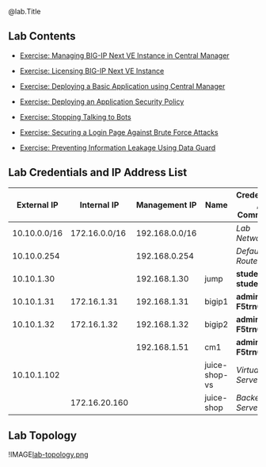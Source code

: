 @lab.Title

## Lab Contents

- [Exercise: Managing BIG-IP Next VE Instance in Central Manager](#exercise-managing-big-ip-next-ve-instance-in-central-manager)

- [Exercise: Licensing BIG-IP Next VE Instance](#exercise-licensing-big-ip-next-ve-instance)

- [Exercise: Deploying a Basic Application using Central Manager](#exercise-deploying-a-basic-application-using-central-manager)

- [Exercise: Deploying an Application Security Policy](#exercise-deploying-an-application-security-policy)

- [Exercise: Stopping Talking to Bots](#exercise-stopping-talking-to-bots)

- [Exercise: Securing a Login Page Against Brute Force Attacks](#exercise-securing-a-login-page-against-brute-force-attacks)

- [Exercise: Preventing Information Leakage Using Data Guard](#exercise-preventing-information-leakage-using-data-guard)

## Lab Credentials and IP Address List

| External IP  | Internal IP   | Management IP  | Name          | Credentials / Comments |
|--------------|---------------|----------------|---------------|------------------------|
| 10.10.0.0/16 | 172.16.0.0/16 | 192.168.0.0/16 |               | *Lab Network*          |
| 10.10.0.254  |               | 192.168.0.254  |               | *Default Route*        |
| 10.10.1.30   |               | 192.168.1.30   | jump          | **student / student**  |
| 10.10.1.31   | 172.16.1.31   | 192.168.1.31   | bigip1        | **admin / F5trn001!**  |
| 10.10.1.32   | 172.16.1.32   | 192.168.1.32   | bigip2        | **admin / F5trn001!**  |
|              |               | 192.168.1.51   | cm1           | **admin / F5trn001!**  |
| 10.10.1.102  |               |                | juice-shop-vs | *Virtual Server*       |
|              | 172.16.20.160 |                | juice-shop    | *Backend Server*       |

## Lab Topology

!IMAGE[lab-topology.png](https://raw.githubusercontent.com/learnf5/BIP200-LABS/main/images/lab-topology.png)

<!--
## Click-to-Paste Shortcuts !!! Remove this section

In the following lab steps, you will be instructed to create various files.  You can use the available click-to-paste shortcuts on the next pages to avoid creating these new files by hand.  In general, this is not recommended because it is beneficial to manually add these files.  You will become more familiar with the individual directives as well as the overall syntax.  Making mistakes in the lab will lead to troubleshooting that further increases understanding and familiarity.

However, it is acknowledged that some students have poor typing skills and that spending time typing and retyping commands and directivies can be very frustrating.  For these students, shortcuts are available that bypass all the typing and perform the specific action described in the student lab guide.

**TL;DR:** In the following lab steps, you will have the option to create files and run commands manually, or you can choose click-to-paste shortcuts.  Don't choose the shortcuts.
-->
